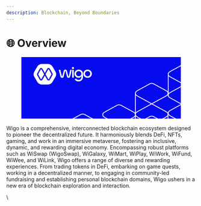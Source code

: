 ```yaml
---
description: Blockchain, Beyond Boundaries
---
```


# 🌐 Overview

<figure><img src=".gitbook/assets/Wigo Banner.png" alt=""><figcaption></figcaption></figure>

Wigo is a comprehensive, interconnected blockchain ecosystem designed to pioneer the decentralized future. It harmoniously blends DeFi, NFTs, gaming, and work in an immersive metaverse, fostering an inclusive, dynamic, and rewarding digital economy. Encompassing robust platforms such as WiSwap (WigoSwap), WiGalaxy, WiMart, WiPlay, WiWork, WiFund, WiWee, and WiLink, Wigo offers a range of diverse and rewarding experiences. From trading tokens in DeFi, embarking on game quests, working in a decentralized manner, to engaging in community-led fundraising and establishing personal blockchain domains, Wigo ushers in a new era of blockchain exploration and interaction.

\
